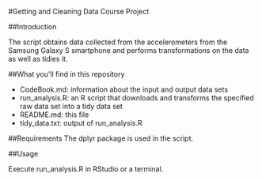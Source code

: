 #Getting and Cleaning Data Course Project

##Introduction

The script obtains data collected from the accelerometers from the Samsung Galaxy S smartphone and performs transformations on the data as well as tidies it.


##What you'll find in this repository

- CodeBook.md: information about the input and output data sets
- run_analysis.R: an R script that downloads and transforms the specified raw data set into a tidy data set
- README.md: this file
- tidy_data.txt: output of run_analysis.R

##Requirements
The dplyr package is used in the script.


##Usage

Execute run_analysis.R in RStudio or a terminal.